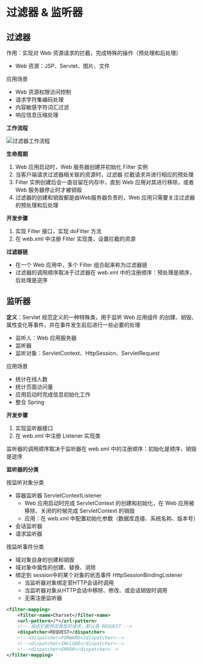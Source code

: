 # 过滤器 & 监听器

## 过滤器

作用：实现对 Web 资源请求的拦截，完成特殊的操作（预处理和后处理）

- Web 资源：JSP、Servlet、图片、文件

应用场景

- Web 资源权限访问控制
- 请求字符集编码处理
- 内容敏感字符词汇过滤
- 响应信息压缩处理

**工作流程**

![过滤器工作流程](../../resources/images/javaweb/filter-workflow.png)

**生命周期**

1. Web 应用启动时，Web 服务器创建并初始化 Filter 实例
2. 当客户端请求过滤器相关联的资源时，过滤器 拦截请求并进行相应的预处理
3. Filter 实例创建后会一直驻留在内存中，直到 Web 应用对其进行移除，或者 Web 服务器停止时才被销毁
4. 过滤器的创建和销毁都是由Web服务器负责的，Web 应用只需要关注过滤器的预处理和后处理

**开发步骤**

1. 实现 Filter 接口，实现 doFilter 方法
2. 在 web.xml 中注册 Filter 实现类，设置拦截的资源

**过滤器链**

- 在一个 Web 应用中，多个 Filter 组合起来称为过滤器链
- 过滤器的调用顺序取决于过滤器在 web.xml 中的注册顺序：预处理是顺序，后处理是逆序

## 监听器

**定义**：Servlet 规范定义的一种特殊类，用于监听 Web 应用组件 的创建、销毁、属性变化等事件，并在事件发生前后进行一些必要的处理

- 监听人：Web 应用服务器
- 监听器
- 监听对象：ServletContext、HttpSession、ServletRequest

应用场景

- 统计在线人数
- 统计页面访问量
- 应用启动时完成信息初始化工作
- 整合 Spring

**开发步骤**

1. 实现监听器接口
2. 在 web.xml 中注册 Listener 实现类

监听器的调用顺序取决于监听器在 web.xml 中的注册顺序：初始化是顺序，销毁是逆序

**监听器的分类**

按监听对象分类

- 容器监听器 ServletContextListener
  - Web 应用启动时完成 ServletContext 的创建和初始化，在 Web 应用被移除、关闭的时候完成 ServletContext 的销毁
  - 应用：在 web.xml 中配置初始化参数（数据库连接、系统名称、版本号）
- 会话监听器
- 请求监听器

按监听事件分类

- 域对象自身的创建和销毁
- 域对象中属性的创建、替换、消除
- 绑定到 session中的某个对象的状态事件 HttpSessionBindingListener
  - 当监听器对象绑定至HTTP会话时调用
  - 当监听器对象从HTTP会话中移除、修改、或会话销毁时调用
  - 无需注册监听器


```xml
<filter-mapping>
    <filter-name>Charset</filter-name>
    <url-pattern>/*</url-pattern>
    <!-- 指定拦截特定类型的请求，默认是 REQUEST -->
    <dispatcher>REQUEST</dispatcher>
    <!--<dispatcher>FORWARD</dispatcher>-->
    <!--<dispatcher>INCLUDE</dispatcher>-->
    <!--<dispatcher>ERROR</dispatcher>-->
</filter-mapping>
```
